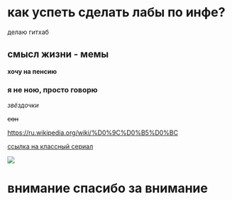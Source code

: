 # как успеть сделать лабы по инфе?

делаю гитхаб

## смысл жизни - мемы

**хочу на пенсию**

### я не ною, просто говорю

*звёздочки*

~~сон~~

https://ru.wikipedia.org/wiki/%D0%9C%D0%B5%D0%BC

[ссылка на классный сериал](http://fanserials.market/peaky-blinders/)

![](https://sun9-12.userapi.com/c855332/v855332869/15826f/QkMKHTdkfkE.jpg)

# внимание спасибо за внимание
